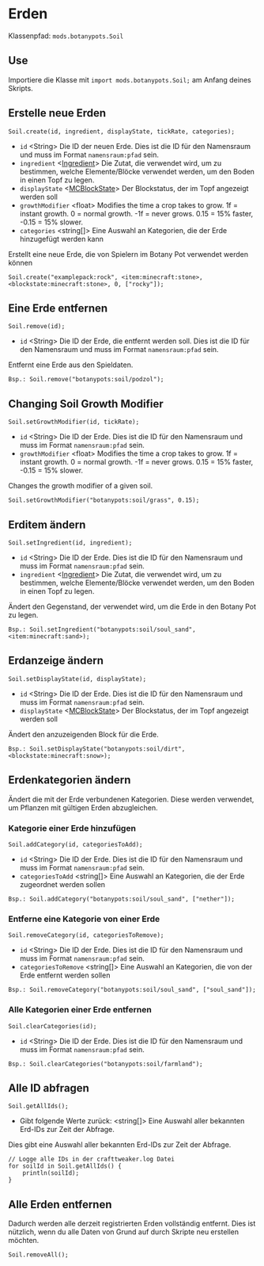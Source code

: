 # Erden

Klassenpfad: `mods.botanypots.Soil`

## Use

Importiere die Klasse mit `import mods.botanypots.Soil;` am Anfang deines Skripts.

## Erstelle neue Erden

`Soil.create(id, ingredient, displayState, tickRate, categories);`

- `id` &lt;String> Die ID der neuen Erde. Dies ist die ID für den Namensraum und muss im Format `namensraum:pfad` sein.
- `ingredient` <[Ingredient](/vanilla/api/items/IIngredient)> Die Zutat, die verwendet wird, um zu bestimmen, welche Elemente/Blöcke verwendet werden, um den Boden in einen Topf zu legen.
- `displayState` <[MCBlockState](/vanilla/api/blocks/MCBlockState)> Der Blockstatus, der im Topf angezeigt werden soll
- `growthModifier` &lt;float> Modifies the time a crop takes to grow. 1f = instant growth. 0 = normal growth. -1f = never grows. 0.15 = 15% faster, -0.15 = 15% slower.
- `categories` &lt;string[]> Eine Auswahl an Kategorien, die der Erde hinzugefügt werden kann

Erstellt eine neue Erde, die von Spielern im Botany Pot verwendet werden können

```zenscript
Soil.create("examplepack:rock", <item:minecraft:stone>, <blockstate:minecraft:stone>, 0, ["rocky"]);
```

## Eine Erde entfernen

`Soil.remove(id);`

- `id` &lt;String> Die ID der Erde, die entfernt werden soll. Dies ist die ID für den Namensraum und muss im Format `namensraum:pfad` sein.

Entfernt eine Erde aus den Spieldaten.

```zenscript
Bsp.: Soil.remove("botanypots:soil/podzol");
```

## Changing Soil Growth Modifier

`Soil.setGrowthModifier(id, tickRate);`

- `id` &lt;String> Die ID der Erde. Dies ist die ID für den Namensraum und muss im Format `namensraum:pfad` sein.
- `growthModifier` &lt;float> Modifies the time a crop takes to grow. 1f = instant growth. 0 = normal growth. -1f = never grows. 0.15 = 15% faster, -0.15 = 15% slower.

Changes the growth modifier of a given soil.

```zenscript
Soil.setGrowthModifier("botanypots:soil/grass", 0.15);
```

## Erditem ändern

`Soil.setIngredient(id, ingredient);`

- `id` &lt;String> Die ID der Erde. Dies ist die ID für den Namensraum und muss im Format `namensraum:pfad` sein.
- `ingredient` <[Ingredient](/vanilla/api/items/IIngredient)> Die Zutat, die verwendet wird, um zu bestimmen, welche Elemente/Blöcke verwendet werden, um den Boden in einen Topf zu legen.

Ändert den Gegenstand, der verwendet wird, um die Erde in den Botany Pot zu legen.

```zenscript
Bsp.: Soil.setIngredient("botanypots:soil/soul_sand", <item:minecraft:sand>);
```

## Erdanzeige ändern

`Soil.setDisplayState(id, displayState);`

- `id` &lt;String> Die ID der Erde. Dies ist die ID für den Namensraum und muss im Format `namensraum:pfad` sein.
- `displayState` <[MCBlockState](/vanilla/api/blocks/MCBlockState)> Der Blockstatus, der im Topf angezeigt werden soll

Ändert den anzuzeigenden Block für die Erde.

```zenscript
Bsp.: Soil.setDisplayState("botanypots:soil/dirt", <blockstate:minecraft:snow>);
```

## Erdenkategorien ändern

Ändert die mit der Erde verbundenen Kategorien. Diese werden verwendet, um Pflanzen mit gültigen Erden abzugleichen.

### Kategorie einer Erde hinzufügen

`Soil.addCategory(id, categoriesToAdd);`

- `id` &lt;String> Die ID der Erde. Dies ist die ID für den Namensraum und muss im Format `namensraum:pfad` sein.
- `categoriesToAdd` &lt;string[]> Eine Auswahl an Kategorien, die der Erde zugeordnet werden sollen

```zenscript
Bsp.: Soil.addCategory("botanypots:soil/soul_sand", ["nether"]);
```

### Entferne eine Kategorie von einer Erde

`Soil.removeCategory(id, categoriesToRemove);`

- `id` &lt;String> Die ID der Erde. Dies ist die ID für den Namensraum und muss im Format `namensraum:pfad` sein.
- `categoriesToRemove` &lt;string[]> Eine Auswahl an Kategorien, die von der Erde entfernt werden sollen

```zenscript
Bsp.: Soil.removeCategory("botanypots:soil/soul_sand", ["soul_sand"]);
```

### Alle Kategorien einer Erde entfernen

`Soil.clearCategories(id);`

- `id` &lt;String> Die ID der Erde. Dies ist die ID für den Namensraum und muss im Format `namensraum:pfad` sein.

```zenscript
Bsp.: Soil.clearCategories("botanypots:soil/farmland");
```

## Alle ID abfragen

`Soil.getAllIds();`

- Gibt folgende Werte zurück: &lt;string[]> Eine Auswahl aller bekannten Erd-IDs zur Zeit der Abfrage.

Dies gibt eine Auswahl aller bekannten Erd-IDs zur Zeit der Abfrage.

```zenscript
// Logge alle IDs in der crafttweaker.log Datei
for soilId in Soil.getAllIds() {
    println(soilId);
}
```

## Alle Erden entfernen

Dadurch werden alle derzeit registrierten Erden vollständig entfernt. Dies ist nützlich, wenn du alle Daten von Grund auf durch Skripte neu erstellen möchten.

```zenscript
Soil.removeAll();
```
